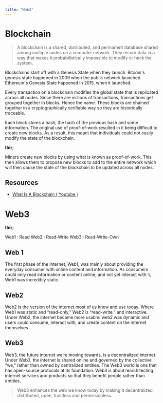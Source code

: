 ```yaml
---
title: "Web3"
---
```


# Blockchain

> A blockchain is a shared, distributed, and permanent database shared among multiple nodes on a computer network. They record data in a way that makes it probabilistically impossible to modify or hack the system.

Blockchains start off with a Genesis State when they launch. Bitcoin's genesis state happened in 2009 when the public network launched. Ethereum's Genesis State happened in 2015, when it launched.

Every transaction on a blockchain modifies the global state that is replicated across all nodes. Since there are millions of transactions, transactions get grouped together in blocks. Hence the name. These blocks are chained together in a cryptographically verifiable way so they are historically traceable.

Each block stores a hash, the hash of the previous hash and some information. The original use of proof-of-work resulted in it being difficult to create new blocks. As a result, this meant that individuals could not easily modify the state of the blockchain.

**tldr;**

Miners create new blocks by using what is known as proof-of-work. This then allows them to propose new blocks to add to the entire network which will then cause the state of the blockchain to be updated across all nodes.

## Resources

- [What Is A Blockchain ( Youtube )](https://www.youtube.com/watch?v=SSo_EIwHSd4)

# Web3
**tldr;**

Web1 :  Read
Web2 :  Read-Write
Web3 : Read-Write-Own

## Web 1
The first phase of the Internet, Web1, was mainly about providing the everyday consumer with online content and information. As consumers could only read information or content online, and not yet interact with it, Web1 was incredibly static.

## Web2
Web2 is the version of the internet most of us know and use today. Where Web1 was static and “read-only,” Web2 is “read-write,” and interactive. Under Web2, the internet became more usable: web2 was dynamic and users could consume, interact with, and create content on the internet themselves.

## Web3
Web3, the future internet we’re moving towards, is a decentralized internet. Under Web3, the internet is shared online and governed by the collective “we,” rather than owned by centralized entities. The Web3 world is one that has open-source protocols at its foundation. Web3 is about rearchitecting internet services and products so that they benefit people rather than entities.

> Web3 enhances the web we know today by making it decentralized, distributed, open, trustless and permissionless.